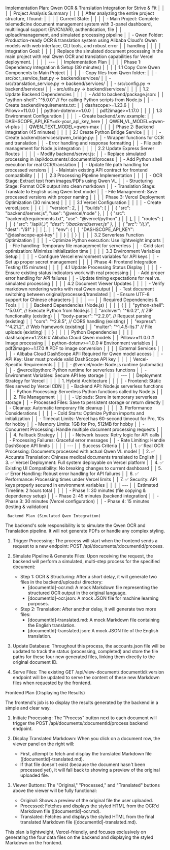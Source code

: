 Implementation Plan: Qwen OCR & Translation Integration for Strive & Fit                                                                           │
     │                                                                                                                                                    │
     │ Project Analysis Summary                                                                                                                           │
     │                                                                                                                                                    │
     │ After analyzing the entire project structure, I found:                                                                                             │
     │                                                                                                                                                    │
     │ Current State:                                                                                                                                     │
     │                                                                                                                                                    │
     │ - Main Project: Complete telemedicine document management system with 3-panel dashboard, multilingual support (EN/CN/AR), authentication, file     │
     │ upload/management, and simulated processing pipeline                                                                                               │
     │ - Qwen Folder: Production-ready OCR & translation system using Alibaba Cloud's Qwen models with web interface, CLI tools, and robust error         │
     │ handling                                                                                                                                           │
     │                                                                                                                                                    │
     │ Integration Goal:                                                                                                                                  │
     │                                                                                                                                                    │
     │ Replace the simulated document processing in the main project with real Qwen OCR and translation capabilities for Vercel deployment.               │
     │                                                                                                                                                    │
     │ ---                                                                                                                                                │
     │ Implementation Plan                                                                                                                                │
     │                                                                                                                                                    │
     │ Phase 1: Dependency Integration & Setup (30 minutes)                                                                                               │
     │                                                                                                                                                    │
     │ 1.1 Copy Core Qwen Components to Main Project                                                                                                      │
     │                                                                                                                                                    │
     │ - Copy files from Qwen folder:                                                                                                                     │
     │   - src/ocr_service_fast.py → backend/services/                                                                                                    │
     │   - src/translation_service.py → backend/services/                                                                                                 │
     │   - src/config.py → backend/services/                                                                                                              │
     │   - src/utils.py → backend/services/                                                                                                               │
     │                                                                                                                                                    │
     │ 1.2 Update Backend Dependencies                                                                                                                    │
     │                                                                                                                                                    │
     │ - Add to backend/package.json:                                                                                                                     │
     │ "python-shell": "^5.0.0"  // For calling Python scripts from Node.js                                                                               │
     │ - Create backend/requirements.txt:                                                                                                                 │
     │ dashscope>=1.23.6                                                                                                                                  │
     │ Pillow>=11.0.0                                                                                                                                     │
     │ python-dotenv>=1.0.0                                                                                                                               │
     │ pdf2image>=1.17.0                                                                                                                                  │
     │                                                                                                                                                    │
     │ 1.3 Environment Configuration                                                                                                                      │
     │                                                                                                                                                    │
     │ - Create backend/.env.example:                                                                                                                     │
     │ DASHSCOPE_API_KEY=sk-your_api_key_here                                                                                                             │
     │ QWEN_VL_MODEL=qwen-vl-plus                                                                                                                         │
     │ QWEN_TEXT_MODEL=qwen-max                                                                                                                           │
     │                                                                                                                                                    │
     │ Phase 2: Backend Integration (45 minutes)                                                                                                          │
     │                                                                                                                                                    │
     │ 2.1 Create Python Bridge Service                                                                                                                   │
     │                                                                                                                                                    │
     │ - Create backend/services/qwen_bridge.py:                                                                                                          │
     │   - Wrapper functions for OCR and translation                                                                                                      │
     │   - Error handling and response formatting                                                                                                         │
     │   - File path management for Node.js integration                                                                                                   │
     │                                                                                                                                                    │
     │ 2.2 Update Express Server Routes                                                                                                                   │
     │                                                                                                                                                    │
     │ - Modify backend/server.js:                                                                                                                        │
     │   - Replace simulated processing in /api/documents/:documentId/process                                                                             │
     │   - Add Python shell execution for real OCR/translation                                                                                            │
     │   - Update file path handling for processed versions                                                                                               │
     │   - Maintain existing API contract for frontend compatibility                                                                                      │
     │                                                                                                                                                    │
     │ 2.3 Processing Pipeline Implementation                                                                                                             │
     │                                                                                                                                                    │
     │ - OCR Stage: Extract text from images/PDFs using Qwen VL                                                                                           │
     │ - Structuring Stage: Format OCR output into clean markdown                                                                                         │
     │ - Translation Stage: Translate to English using Qwen text model                                                                                    │
     │ - File Management: Save processed versions with proper naming                                                                                      │
     │                                                                                                                                                    │
     │ Phase 3: Vercel Deployment Optimization (30 minutes)                                                                                               │
     │                                                                                                                                                    │
     │ 3.1 Vercel Configuration                                                                                                                           │
     │                                                                                                                                                    │
     │ - Create vercel.json:                                                                                                                              │
     │ {                                                                                                                                                  │
     │   "version": 2,                                                                                                                                    │
     │   "builds": [                                                                                                                                      │
     │     { "src": "backend/server.js", "use": "@vercel/node" },                                                                                         │
     │     { "src": "backend/requirements.txt", "use": "@vercel/python" }                                                                                 │
     │   ],                                                                                                                                               │
     │   "routes": [                                                                                                                                      │
     │     { "src": "/api/(.*)", "dest": "/backend/server.js" },                                                                                          │
     │     { "src": "/(.*)", "dest": "/$1" }                                                                                                              │
     │   ],                                                                                                                                               │
     │   "env": {                                                                                                                                         │
     │     "DASHSCOPE_API_KEY": "@dashscope-api-key"                                                                                                      │
     │   }                                                                                                                                                │
     │ }                                                                                                                                                  │
     │                                                                                                                                                    │
     │ 3.2 Serverless Function Optimization                                                                                                               │
     │                                                                                                                                                    │
     │ - Optimize Python execution: Use lightweight imports                                                                                               │
     │ - File handling: Temporary file management for serverless                                                                                          │
     │ - Cold start optimization: Minimize initialization time                                                                                            │
     │                                                                                                                                                    │
     │ 3.3 Environment Variables Setup                                                                                                                    │
     │                                                                                                                                                    │
     │ - Configure Vercel environment variables for API keys                                                                                              │
     │ - Set up proper secret management                                                                                                                  │
     │                                                                                                                                                    │
     │ Phase 4: Frontend Integration Testing (15 minutes)                                                                                                 │
     │                                                                                                                                                    │
     │ 4.1 Update Processing Status Display                                                                                                               │
     │                                                                                                                                                    │
     │ - Ensure existing status indicators work with real processing                                                                                      │
     │ - Add proper error handling for API failures                                                                                                       │
     │ - Update timing expectations for real vs. simulated processing                                                                                     │
     │                                                                                                                                                    │
     │ 4.2 Document Viewer Updates                                                                                                                        │
     │                                                                                                                                                    │
     │ - Verify markdown rendering works with real Qwen output                                                                                            │
     │ - Test document switching between original/processed/translated                                                                                    │
     │ - Ensure UTF-8 support for Chinese characters                                                                                                      │
     │                                                                                                                                                    │
     │ ---                                                                                                                                                │
     │ Required Dependencies & Tools                                                                                                                      │
     │                                                                                                                                                    │
     │ Backend Dependencies (Node.js)                                                                                                                     │
     │                                                                                                                                                    │
     │ {                                                                                                                                                  │
     │   "python-shell": "^5.0.0",     // Execute Python from Node.js                                                                                     │
     │   "archiver": "^6.0.2",         // ZIP functionality (existing)                                                                                    │
     │   "body-parser": "^2.2.0",      // Request parsing (existing)                                                                                      │
     │   "cors": "^2.8.5",             // CORS handling (existing)                                                                                        │
     │   "express": "^4.21.2",         // Web framework (existing)                                                                                        │
     │   "multer": "^1.4.5-lts.1"      // File uploads (existing)                                                                                         │
     │ }                                                                                                                                                  │
     │                                                                                                                                                    │
     │ Python Dependencies                                                                                                                                │
     │                                                                                                                                                    │
     │ dashscope>=1.23.6           # Alibaba Cloud Qwen models                                                                                            │
     │ Pillow>=11.0.0              # Image processing                                                                                                     │
     │ python-dotenv>=1.0.0        # Environment variables                                                                                                │
     │ pdf2image>=1.17.0           # PDF to image conversion                                                                                              │
     │                                                                                                                                                    │
     │ External Services                                                                                                                                  │
     │                                                                                                                                                    │
     │ - Alibaba Cloud DashScope API: Required for Qwen model access                                                                                      │
     │ - API Key: User must provide valid DashScope API key                                                                                               │
     │                                                                                                                                                    │
     │ Vercel-Specific Requirements                                                                                                                       │
     │                                                                                                                                                    │
     │ - @vercel/node: Node.js runtime (automatic)                                                                                                        │
     │ - @vercel/python: Python runtime for serverless functions                                                                                          │
     │ - Environment Variables: Secure API key storage                                                                                                    │
     │                                                                                                                                                    │
     │ ---                                                                                                                                                │
     │ Deployment Strategy for Vercel                                                                                                                     │
     │                                                                                                                                                    │
     │ 1. Hybrid Architecture                                                                                                                             │
     │                                                                                                                                                    │
     │ - Frontend: Static files served by Vercel CDN                                                                                                      │
     │ - Backend API: Node.js serverless functions                                                                                                        │
     │ - Python Processing: Serverless Python functions called by Node.js                                                                                 │
     │                                                                                                                                                    │
     │ 2. File Management                                                                                                                                 │
     │                                                                                                                                                    │
     │ - Uploads: Store in temporary serverless storage                                                                                                   │
     │ - Processed Files: Save to persistent storage or return directly                                                                                   │
     │ - Cleanup: Automatic temporary file cleanup                                                                                                        │
     │                                                                                                                                                    │
     │ 3. Performance Considerations                                                                                                                      │
     │                                                                                                                                                    │
     │ - Cold Starts: Optimize Python imports and initialization                                                                                          │
     │ - Timeout Limits: Vercel has 60-second timeout for Pro, 10s for hobby                                                                              │
     │ - Memory Limits: 1GB for Pro, 512MB for hobby                                                                                                      │
     │ - Concurrent Processing: Handle multiple document processing requests                                                                              │
     │                                                                                                                                                    │
     │ 4. Fallback Strategy                                                                                                                               │
     │                                                                                                                                                    │
     │ - Network Issues: Retry logic for API calls                                                                                                        │
     │ - Processing Failures: Graceful error messages                                                                                                     │
     │ - Rate Limiting: Handle DashScope API limits                                                                                                       │
     │                                                                                                                                                    │
     │ ---                                                                                                                                                │
     │ Success Criteria                                                                                                                                   │
     │                                                                                                                                                    │
     │ 1. ✅ Real OCR Processing: Documents processed with actual Qwen VL model                                                                            │
     │ 2. ✅ Accurate Translation: Chinese medical documents translated to English                                                                         │
     │ 3. ✅ Vercel Deployment: Full system deployable on Vercel platform                                                                                  │
     │ 4. ✅ Existing UI Compatibility: No breaking changes to current dashboard                                                                           │
     │ 5. ✅ Error Handling: Robust error handling for API failures                                                                                        │
     │ 6. ✅ Performance: Processing times under Vercel limits                                                                                             │
     │ 7. ✅ Security: API keys properly secured in environment variables                                                                                  │
     │                                                                                                                                                    │
     │ ---                                                                                                                                                │
     │ Estimated Timeline: 2 hours total                                                                                                                  │
     │                                                                                                                                                    │
     │ - Phase 1: 30 minutes (file copying & dependency setup)                                                                                            │
     │ - Phase 2: 45 minutes (backend integration)                                                                                                        │
     │ - Phase 3: 30 minutes (Vercel configuration)                                                                                                       │
     │ - Phase 4: 15 minutes (testing & validation)   

     Backend Plan (Simulated Qwen Integration)


  The backend's sole responsibility is to simulate the Qwen OCR and Translation pipeline. It will not generate PDFs or handle any complex
  styling.


   1. Trigger Processing: The process will start when the frontend sends a request to a new endpoint: POST /api/documents/:documentId/process.


   2. Simulate Pipeline & Generate Files: Upon receiving the request, the backend will perform a simulated, multi-step process for the specified
      document:
       * Step 1: OCR & Structuring: After a short delay, it will generate two files in the backend/uploads/ directory:
           * [documentId]-ocr.md: A mock Markdown file representing the structured OCR output in the original language.
           * [documentId]-ocr.json: A mock JSON file for machine learning purposes.
       * Step 2: Translation: After another delay, it will generate two more files:
           * [documentId]-translated.md: A mock Markdown file containing the English translation.
           * [documentId]-translated.json: A mock JSON file of the English translation.


   3. Update Database: Throughout this process, the accounts.json file will be updated to track the status (processing, completed) and store the
      file paths for these four new generated files, linking them directly to the original document ID.


   4. Serve Files: The existing GET /api/view-document/:documentId/:version endpoint will be updated to serve the content of these new Markdown
      files when requested by the frontend.


  Frontend Plan (Displaying the Results)


  The frontend's job is to display the results generated by the backend in a simple and clear way.


   1. Initiate Processing: The "Process" button next to each document will trigger the POST /api/documents/:documentId/process backend endpoint.


   2. Display Translated Markdown: When you click on a document row, the viewer panel on the right will:
       * First, attempt to fetch and display the translated Markdown file ([documentId]-translated.md).
       * If that file doesn't exist (because the document hasn't been processed yet), it will fall back to showing a preview of the original 
         uploaded file.


   3. Viewer Buttons: The "Original," "Processed," and "Translated" buttons above the viewer will be fully functional:
       * Original: Shows a preview of the original file the user uploaded.
       * Processed: Fetches and displays the styled HTML from the OCR'd Markdown file ([documentId]-ocr.md).
       * Translated: Fetches and displays the styled HTML from the final translated Markdown file ([documentId]-translated.md).


  This plan is lightweight, Vercel-friendly, and focuses exclusively on generating the four data files on the backend and displaying the styled
  Markdown on the frontend.
